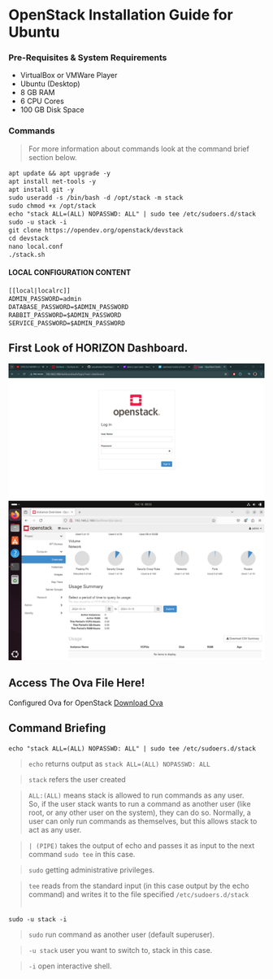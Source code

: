 # OpenStack Installation Guide for Ubuntu

### Pre-Requisites & System Requirements

- VirtualBox or VMWare Player
- Ubuntu (Desktop)
- 8 GB RAM
- 6 CPU Cores
- 100 GB Disk Space

### Commands

> For more information about commands look at the command brief section below.

```
apt update && apt upgrade -y
apt install net-tools -y
apt install git -y
sudo useradd -s /bin/bash -d /opt/stack -m stack
sudo chmod +x /opt/stack
echo "stack ALL=(ALL) NOPASSWD: ALL" | sudo tee /etc/sudoers.d/stack
sudo -u stack -i
git clone https://opendev.org/openstack/devstack
cd devstack
nano local.conf
./stack.sh
```

#### LOCAL CONFIGURATION CONTENT

```
[[local|localrc]]
ADMIN_PASSWORD=admin
DATABASE_PASSWORD=$ADMIN_PASSWORD
RABBIT_PASSWORD=$ADMIN_PASSWORD
SERVICE_PASSWORD=$ADMIN_PASSWORD
```

## First Look of HORIZON Dashboard.

![OpenStack Login Page](/images/login.png)
<br />
![OpenStack Dashboard Overview](/images/openstack.png)

## Access The Ova File Here!

Configured Ova for OpenStack [Download Ova]()

## Command Briefing

`echo "stack ALL=(ALL) NOPASSWD: ALL" | sudo tee /etc/sudoers.d/stack`

> `echo` returns output as `stack ALL=(ALL) NOPASSWD: ALL` <br />

> `stack` refers the user created <br />

> `ALL:(ALL)` means stack is allowed to run commands as any user. <br />
> So, if the user stack wants to run a command as another user (like root, or any other user on the system), they can do so. Normally, a user can only run commands as themselves, but this allows stack to act as any user. <br />

> `| (PIPE)` takes the output of echo and passes it as input to the next command `sudo tee` in this case. <br />

> `sudo` getting administrative privileges. <br />

> `tee` reads from the standard input (in this case output by the echo command) and writes it to the file specified `/etc/sudoers.d/stack` <br /> <br />

`sudo -u stack -i`

> `sudo` run command as another user (default superuser).

> `-u stack` user you want to switch to, stack in this case.

> `-i` open interactive shell. <br />
